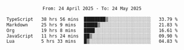 <div align="center">
<p style="text-align: center;">
<!--START_SECTION:waka-->

```txt
From: 24 April 2025 - To: 24 May 2025

TypeScript   38 hrs 56 mins  ████████▒░░░░░░░░░░░░░░░░   33.79 %
Markdown     25 hrs 9 mins   █████▒░░░░░░░░░░░░░░░░░░░   21.83 %
Org          19 hrs 8 mins   ████░░░░░░░░░░░░░░░░░░░░░   16.61 %
JavaScript   11 hrs 24 mins  ██▒░░░░░░░░░░░░░░░░░░░░░░   09.90 %
Lua          5 hrs 33 mins   █▒░░░░░░░░░░░░░░░░░░░░░░░   04.83 %
```

<!--END_SECTION:waka-->
</p>
</div>
